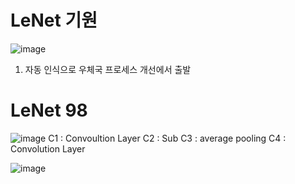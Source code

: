 # LeNet 기원
![image](https://user-images.githubusercontent.com/76835313/139590827-fe4ee04c-e1bd-4e93-8dc5-d212e294fb22.png)
1. 자동 인식으로 우체국 프로세스 개선에서 출발

# LeNet 98
![image](https://user-images.githubusercontent.com/76835313/139591440-65cc7642-b4ff-4e13-8d9a-8c8c809429fa.png)
C1 : Convoultion Layer
C2 : Sub
C3 : average pooling
C4 : Convolution Layer

![image](https://user-images.githubusercontent.com/76835313/139591472-834c138b-f192-4ad4-847b-ea71395fcce9.png)
 
